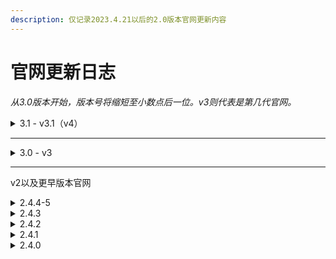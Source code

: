 ```yaml
---
description: 仅记录2023.4.21以后的2.0版本官网更新内容
---
```


# 官网更新日志

_从3.0版本开始，版本号将缩短至小数点后一位。v3则代表是第几代官网。_



<details>

<summary>3.1 - v3.1（v4）</summary>

* 重新绘制了顶栏和底栏，更加美观实用，并且支持日夜间模式切换
* 调整部分界面逻辑
* 优化介绍内容，更新了彩蛋内容
* 更新了头图（等下一版本完善）
* 新增了服务中心（有文件上传功能，等待草方块完善）

</details>

***

<details>

<summary>3.0 - v3</summary>

* 将bootstrap默认样式全部重绘，将主题色调整的更加温和，给您带来全新的清爽体验
* 将更详细的内容添加至单独界面查看
* 服内风景图库重新上线！
* 玩家评论补充
* 优化部分介绍内容
* 新增多个卡片提供更好的上服服务，新增QQ频道和反馈入口

</details>

***

v2以及更早版本官网

<details>

<summary>2.4.4-5</summary>

#### v14/15

* 修复链接过期的问题
* 修复官网部分错误内容

#### v15

* 更改了背景图和部分图标
* 添加了彩蛋

#### V16

* 修复了加群链接失效的问题

</details>

<details>

<summary>2.4.3</summary>

* 新增爱发电捐助按钮（接入的）
* 玩家评论优化
* 部分错误内容修正
* 顶栏结构重构
* 接入了百度统计（喜

</details>

<details>

<summary>2.4.2</summary>

* 更新友情链接
* 补充管理组信息
* 时间轴内容扩展

</details>

<details>

<summary>2.4.1</summary>

1. 修正信息，补充内容
2. 精简友情链接
3. 删除部分过期图片
4. 移除了图库界面

</details>

<details>

<summary>2.4.0 </summary>

1. 查询服务器运行状态入口调整，按钮UI调整
2. 新增服务器发展时间轴！（待完善）
3. 修改玩家评论UI，看起来更舒服了
4. 加入我们 板块重新规划，并且补充了大量服务器基本信息
5. 友情链接调整
6. 在顶栏新增了在线地图和文件上传（待完善）

</details>


